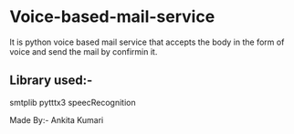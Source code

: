 # Voice-based-mail-service

It is python voice based mail service that accepts the body in the form of voice and send the mail by confirmin it.

## Library used:-
  smtplib
  pytttx3
  speecRecognition
  
 Made By:- Ankita Kumari
